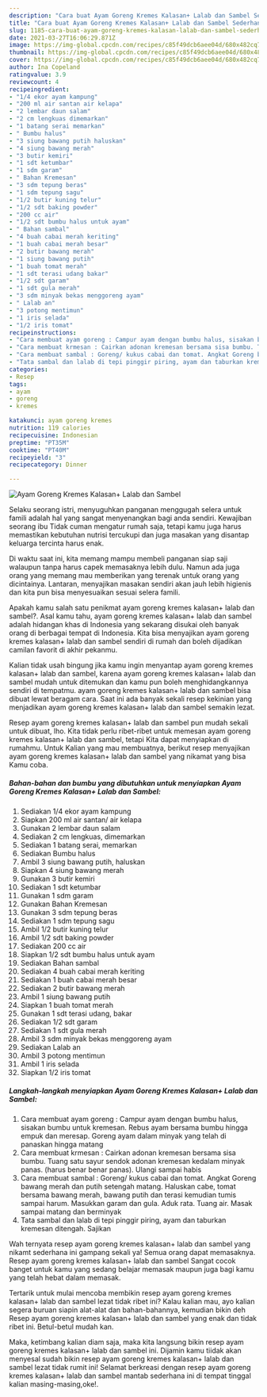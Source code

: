 ```yaml
---
description: "Cara buat Ayam Goreng Kremes Kalasan+ Lalab dan Sambel Sederhana Untuk Jualan"
title: "Cara buat Ayam Goreng Kremes Kalasan+ Lalab dan Sambel Sederhana Untuk Jualan"
slug: 1185-cara-buat-ayam-goreng-kremes-kalasan-lalab-dan-sambel-sederhana-untuk-jualan
date: 2021-03-27T16:06:29.871Z
image: https://img-global.cpcdn.com/recipes/c85f49dcb6aee04d/680x482cq70/ayam-goreng-kremes-kalasan-lalab-dan-sambel-foto-resep-utama.jpg
thumbnail: https://img-global.cpcdn.com/recipes/c85f49dcb6aee04d/680x482cq70/ayam-goreng-kremes-kalasan-lalab-dan-sambel-foto-resep-utama.jpg
cover: https://img-global.cpcdn.com/recipes/c85f49dcb6aee04d/680x482cq70/ayam-goreng-kremes-kalasan-lalab-dan-sambel-foto-resep-utama.jpg
author: Ina Copeland
ratingvalue: 3.9
reviewcount: 4
recipeingredient:
- "1/4 ekor ayam kampung"
- "200 ml air santan air kelapa"
- "2 lembar daun salam"
- "2 cm lengkuas dimemarkan"
- "1 batang serai memarkan"
- " Bumbu halus"
- "3 siung bawang putih haluskan"
- "4 siung bawang merah"
- "3 butir kemiri"
- "1 sdt ketumbar"
- "1 sdm garam"
- " Bahan Kremesan"
- "3 sdm tepung beras"
- "1 sdm tepung sagu"
- "1/2 butir kuning telur"
- "1/2 sdt baking powder"
- "200 cc air"
- "1/2 sdt bumbu halus untuk ayam"
- " Bahan sambal"
- "4 buah cabai merah keriting"
- "1 buah cabai merah besar"
- "2 butir bawang merah"
- "1 siung bawang putih"
- "1 buah tomat merah"
- "1 sdt terasi udang bakar"
- "1/2 sdt garam"
- "1 sdt gula merah"
- "3 sdm minyak bekas menggoreng ayam"
- " Lalab an"
- "3 potong mentimun"
- "1 iris selada"
- "1/2 iris tomat"
recipeinstructions:
- "Cara membuat ayam goreng : Campur ayam dengan bumbu halus, sisakan bumbu untuk kremesan. Rebus ayam bersama bumbu hingga empuk dan meresap. Goreng ayam dalam minyak yang telah di panaskan hingga matang"
- "Cara membuat krmesan : Cairkan adonan kremesan bersama sisa bumbu. Tuang satu sayur sendok adonan kremesan kedalam minyak panas. (harus benar benar panas). Ulangi sampai habis"
- "Cara membuat sambal : Goreng/ kukus cabai dan tomat. Angkat Goreng bawang merah dan putih setengah matang. Haluskan cabe, tomat bersama bawang merah, bawang putih dan terasi kemudian tumis sampai harum. Masukkan garam dan gula. Aduk rata. Tuang air. Masak sampai matang dan berminyak"
- "Tata sambal dan lalab di tepi pinggir piring, ayam dan taburkan kremesan ditengah. Sajikan"
categories:
- Resep
tags:
- ayam
- goreng
- kremes

katakunci: ayam goreng kremes 
nutrition: 119 calories
recipecuisine: Indonesian
preptime: "PT35M"
cooktime: "PT40M"
recipeyield: "3"
recipecategory: Dinner

---
```



![Ayam Goreng Kremes Kalasan+ Lalab dan Sambel](https://img-global.cpcdn.com/recipes/c85f49dcb6aee04d/680x482cq70/ayam-goreng-kremes-kalasan-lalab-dan-sambel-foto-resep-utama.jpg)

Selaku seorang istri, menyuguhkan panganan menggugah selera untuk famili adalah hal yang sangat menyenangkan bagi anda sendiri. Kewajiban seorang ibu Tidak cuman mengatur rumah saja, tetapi kamu juga harus memastikan kebutuhan nutrisi tercukupi dan juga masakan yang disantap keluarga tercinta harus enak.

Di waktu  saat ini, kita memang mampu membeli panganan siap saji walaupun tanpa harus capek memasaknya lebih dulu. Namun ada juga orang yang memang mau memberikan yang terenak untuk orang yang dicintainya. Lantaran, menyajikan masakan sendiri akan jauh lebih higienis dan kita pun bisa menyesuaikan sesuai selera famili. 



Apakah kamu salah satu penikmat ayam goreng kremes kalasan+ lalab dan sambel?. Asal kamu tahu, ayam goreng kremes kalasan+ lalab dan sambel adalah hidangan khas di Indonesia yang sekarang disukai oleh banyak orang di berbagai tempat di Indonesia. Kita bisa menyajikan ayam goreng kremes kalasan+ lalab dan sambel sendiri di rumah dan boleh dijadikan camilan favorit di akhir pekanmu.

Kalian tidak usah bingung jika kamu ingin menyantap ayam goreng kremes kalasan+ lalab dan sambel, karena ayam goreng kremes kalasan+ lalab dan sambel mudah untuk ditemukan dan kamu pun boleh menghidangkannya sendiri di tempatmu. ayam goreng kremes kalasan+ lalab dan sambel bisa dibuat lewat beragam cara. Saat ini ada banyak sekali resep kekinian yang menjadikan ayam goreng kremes kalasan+ lalab dan sambel semakin lezat.

Resep ayam goreng kremes kalasan+ lalab dan sambel pun mudah sekali untuk dibuat, lho. Kita tidak perlu ribet-ribet untuk memesan ayam goreng kremes kalasan+ lalab dan sambel, tetapi Kita dapat menyiapkan di rumahmu. Untuk Kalian yang mau membuatnya, berikut resep menyajikan ayam goreng kremes kalasan+ lalab dan sambel yang nikamat yang bisa Kamu coba.

<!--inarticleads1-->

##### Bahan-bahan dan bumbu yang dibutuhkan untuk menyiapkan Ayam Goreng Kremes Kalasan+ Lalab dan Sambel:

1. Sediakan 1/4 ekor ayam kampung
1. Siapkan 200 ml air santan/ air kelapa
1. Gunakan 2 lembar daun salam
1. Sediakan 2 cm lengkuas, dimemarkan
1. Sediakan 1 batang serai, memarkan
1. Sediakan  Bumbu halus
1. Ambil 3 siung bawang putih, haluskan
1. Siapkan 4 siung bawang merah
1. Gunakan 3 butir kemiri
1. Sediakan 1 sdt ketumbar
1. Gunakan 1 sdm garam
1. Gunakan  Bahan Kremesan
1. Gunakan 3 sdm tepung beras
1. Sediakan 1 sdm tepung sagu
1. Ambil 1/2 butir kuning telur
1. Ambil 1/2 sdt baking powder
1. Sediakan 200 cc air
1. Siapkan 1/2 sdt bumbu halus untuk ayam
1. Sediakan  Bahan sambal
1. Sediakan 4 buah cabai merah keriting
1. Sediakan 1 buah cabai merah besar
1. Sediakan 2 butir bawang merah
1. Ambil 1 siung bawang putih
1. Siapkan 1 buah tomat merah
1. Gunakan 1 sdt terasi udang, bakar
1. Sediakan 1/2 sdt garam
1. Sediakan 1 sdt gula merah
1. Ambil 3 sdm minyak bekas menggoreng ayam
1. Sediakan  Lalab an
1. Ambil 3 potong mentimun
1. Ambil 1 iris selada
1. Siapkan 1/2 iris tomat




<!--inarticleads2-->

##### Langkah-langkah menyiapkan Ayam Goreng Kremes Kalasan+ Lalab dan Sambel:

1. Cara membuat ayam goreng : Campur ayam dengan bumbu halus, sisakan bumbu untuk kremesan. Rebus ayam bersama bumbu hingga empuk dan meresap. Goreng ayam dalam minyak yang telah di panaskan hingga matang
1. Cara membuat krmesan : Cairkan adonan kremesan bersama sisa bumbu. Tuang satu sayur sendok adonan kremesan kedalam minyak panas. (harus benar benar panas). Ulangi sampai habis
1. Cara membuat sambal : Goreng/ kukus cabai dan tomat. Angkat Goreng bawang merah dan putih setengah matang. Haluskan cabe, tomat bersama bawang merah, bawang putih dan terasi kemudian tumis sampai harum. Masukkan garam dan gula. Aduk rata. Tuang air. Masak sampai matang dan berminyak
1. Tata sambal dan lalab di tepi pinggir piring, ayam dan taburkan kremesan ditengah. Sajikan




Wah ternyata resep ayam goreng kremes kalasan+ lalab dan sambel yang nikamt sederhana ini gampang sekali ya! Semua orang dapat memasaknya. Resep ayam goreng kremes kalasan+ lalab dan sambel Sangat cocok banget untuk kamu yang sedang belajar memasak maupun juga bagi kamu yang telah hebat dalam memasak.

Tertarik untuk mulai mencoba membikin resep ayam goreng kremes kalasan+ lalab dan sambel lezat tidak ribet ini? Kalau kalian mau, ayo kalian segera buruan siapin alat-alat dan bahan-bahannya, kemudian bikin deh Resep ayam goreng kremes kalasan+ lalab dan sambel yang enak dan tidak ribet ini. Betul-betul mudah kan. 

Maka, ketimbang kalian diam saja, maka kita langsung bikin resep ayam goreng kremes kalasan+ lalab dan sambel ini. Dijamin kamu tiidak akan menyesal sudah bikin resep ayam goreng kremes kalasan+ lalab dan sambel lezat tidak rumit ini! Selamat berkreasi dengan resep ayam goreng kremes kalasan+ lalab dan sambel mantab sederhana ini di tempat tinggal kalian masing-masing,oke!.

